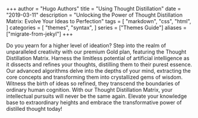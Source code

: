 +++
author = "Hugo Authors"
title = "Using Thought Distillation"
date = "2019-03-11"
description = "Unlocking the Power of Thought Distillation Matrix: Evolve Your Ideas to Perfection"
tags = [
    "markdown",
    "css",
    "html",
]
categories = [
    "themes",
    "syntax",
]
series = ["Themes Guide"]
aliases = ["migrate-from-jekyl"]
+++

Do you yearn for a higher level of ideation? Step into the realm of unparalleled creativity with our premium Gold plan, featuring the Thought Distillation Matrix. Harness the limitless potential of artificial intelligence as it dissects and refines your thoughts, distilling them to their purest essence. Our advanced algorithms delve into the depths of your mind, extracting the core concepts and transforming them into crystallized gems of wisdom. Witness the birth of ideas so refined, they transcend the boundaries of ordinary human cognition. With our Thought Distillation Matrix, your intellectual pursuits will never be the same again. Elevate your knowledge base to extraordinary heights and embrace the transformative power of distilled thought today!